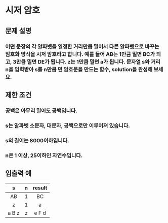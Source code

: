 # 시저 암호
## 문제 설명
### 어떤 문장의 각 알파벳을 일정한 거리만큼 밀어서 다른 알파벳으로 바꾸는 암호화 방식을 시저 암호라고 합니다. 예를 들어 AB는 1만큼 밀면 BC가 되고, 3만큼 밀면 DE가 됩니다. z는 1만큼 밀면 a가 됩니다. 문자열 s와 거리 n을 입력받아 s를 n만큼 민 암호문을 만드는 함수, solution을 완성해 보세요.

## 제한 조건
### 공백은 아무리 밀어도 공백입니다.
### s는 알파벳 소문자, 대문자, 공백으로만 이루어져 있습니다.
### s의 길이는 8000이하입니다.
### n은 1 이상, 25이하인 자연수입니다.
## 입출력 예

|s|n|result|
|:----:|:----:|:----:|
|AB|1|BC|
|z|1|a|
|a B z|z|e F d|
